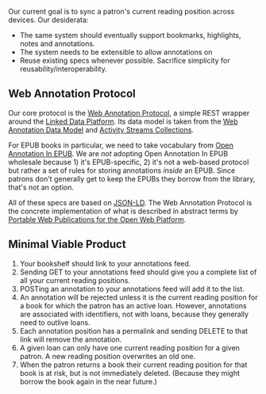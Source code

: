 Our current goal is to sync a patron's current reading position across devices. Our desiderata:

* The same system should eventually support bookmarks, highlights, notes and annotations.
* The system needs to be extensible to allow annotations on 
* Reuse existing specs whenever possible. Sacrifice simplicity for reusability/interoperability.

## Web Annotation Protocol

Our core protocol is the [Web Annotation Protocol](https://www.w3.org/TR/annotation-protocol/), a simple REST wrapper around the [Linked Data Platform](https://www.w3.org/TR/ldp/). Its data model is taken from the [Web Annotation Data Model](https://www.w3.org/TR/annotation-model/) and [Activity Streams Collections](https://www.w3.org/TR/activitystreams-core/#collections).

For EPUB books in particular, we need to take vocabulary from [Open Annotation In EPUB](http://www.idpf.org/epub/oa/). We are _not_ adopting Open Annotation In EPUB wholesale because 1) it's EPUB-specific, 2) it's not a web-based protocol but rather a set of rules for storing annotations _inside_ an EPUB. Since patrons don't generally get to keep the EPUBs they borrow from the library, that's not an option.

All of these specs are based on [JSON-LD](https://www.w3.org/TR/json-ld/). The Web Annotation Protocol is the concrete implementation of what is described in abstract terms by [Portable Web Publications for the Open Web Platform](https://www.w3.org/TR/pwp/).

## Minimal Viable Product

1. Your bookshelf should link to your annotations feed.
2. Sending GET to your annotations feed should give you a complete list of all your current reading positions.
3. POSTing an annotation to your annotations feed will add it to the list.
4. An annotation will be rejected unless it is the current reading position for a book for which the patron has an active loan. However, annotations are associated with identifiers, not with loans, because they generally need to outlive loans.
5. Each annotation position has a permalink and sending DELETE to that link will remove the annotation.
6. A given loan can only have one current reading position for a given patron. A new reading position overwrites  an old one.
7. When the patron returns a book their current reading position for that book is at risk, but is not immediately deleted. (Because they might borrow the book again in the near future.)